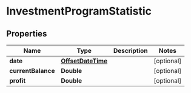 
# InvestmentProgramStatistic

## Properties
Name | Type | Description | Notes
------------ | ------------- | ------------- | -------------
**date** | [**OffsetDateTime**](OffsetDateTime.md) |  |  [optional]
**currentBalance** | **Double** |  |  [optional]
**profit** | **Double** |  |  [optional]



